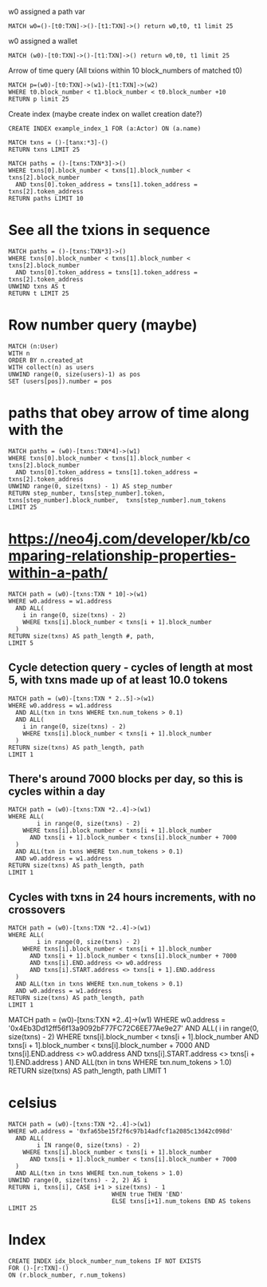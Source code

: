 w0 assigned a path var
```
MATCH w0=()-[t0:TXN]->()-[t1:TXN]->() return w0,t0, t1 limit 25
```

w0 assigned a wallet
```
MATCH (w0)-[t0:TXN]->()-[t1:TXN]->() return w0,t0, t1 limit 25
```

Arrow of time query (All txions within 10 block_numbers of matched t0)
```
MATCH p=(w0)-[t0:TXN]->(w1)-[t1:TXN]->(w2)
WHERE t0.block_number < t1.block_number < t0.block_number +10
RETURN p limit 25
```

Create index (maybe create index on wallet creation date?)
```
CREATE INDEX example_index_1 FOR (a:Actor) ON (a.name)
```

```
MATCH txns = ()-[tanx:*3]-()
RETURN txns LIMIT 25
```

```
MATCH paths = ()-[txns:TXN*3]->()
WHERE txns[0].block_number < txns[1].block_number < txns[2].block_number
  AND txns[0].token_address = txns[1].token_address = txns[2].token_address
RETURN paths LIMIT 10
```

# See all the txions in sequence
```
MATCH paths = ()-[txns:TXN*3]->()
WHERE txns[0].block_number < txns[1].block_number < txns[2].block_number
  AND txns[0].token_address = txns[1].token_address = txns[2].token_address
UNWIND txns AS t
RETURN t LIMIT 25
```


# Row number query (maybe)
```
MATCH (n:User)
WITH n
ORDER BY n.created_at
WITH collect(n) as users
UNWIND range(0, size(users)-1) as pos
SET (users[pos]).number = pos
```

# paths that obey arrow of time along with the
```
MATCH paths = (w0)-[txns:TXN*4]->(w1)
WHERE txns[0].block_number < txns[1].block_number < txns[2].block_number
  AND txns[0].token_address = txns[1].token_address = txns[2].token_address
UNWIND range(0, size(txns) - 1) AS step_number
RETURN step_number, txns[step_number].token, txns[step_number].block_number,  txns[step_number].num_tokens
LIMIT 25
```

# https://neo4j.com/developer/kb/comparing-relationship-properties-within-a-path/
```
MATCH path = (w0)-[txns:TXN * 10]->(w1)
WHERE w0.address = w1.address
  AND ALL(
    i in range(0, size(txns) - 2)
    WHERE txns[i].block_number < txns[i + 1].block_number
  )
RETURN size(txns) AS path_length #, path,
LIMIT 5
```


## Cycle detection query - cycles of length at most 5, with txns made up of at least 10.0 tokens
```cypher
MATCH path = (w0)-[txns:TXN * 2..5]->(w1)
WHERE w0.address = w1.address
  AND ALL(txn in txns WHERE txn.num_tokens > 0.1)
  AND ALL(
    i in range(0, size(txns) - 2)
    WHERE txns[i].block_number < txns[i + 1].block_number
  )
RETURN size(txns) AS path_length, path
LIMIT 1
```

## There's around 7000 blocks per day, so this is cycles within a day
```
MATCH path = (w0)-[txns:TXN *2..4]->(w1)
WHERE ALL(
        i in range(0, size(txns) - 2)
    WHERE txns[i].block_number < txns[i + 1].block_number
      AND txns[i + 1].block_number < txns[i].block_number + 7000
  )
  AND ALL(txn in txns WHERE txn.num_tokens > 0.1)
  AND w0.address = w1.address
RETURN size(txns) AS path_length, path
LIMIT 1
```

## Cycles with txns in 24 hours increments, with no crossovers
```
MATCH path = (w0)-[txns:TXN *2..4]->(w1)
WHERE ALL(
        i in range(0, size(txns) - 2)
    WHERE txns[i].block_number < txns[i + 1].block_number
      AND txns[i + 1].block_number < txns[i].block_number + 7000
      AND txns[i].END.address <> w0.address
      AND txns[i].START.address <> txns[i + 1].END.address
  )
  AND ALL(txn in txns WHERE txn.num_tokens > 0.1)
  AND w0.address = w1.address
RETURN size(txns) AS path_length, path
LIMIT 1
```



MATCH path = (w0)-[txns:TXN *2..4]->(w1)
WHERE w0.address = '0x4Eb3Dd12ff56f13a9092bF77FC72C6EE77Ae9e27'
  AND ALL(
        i in range(0, size(txns) - 2)
    WHERE txns[i].block_number < txns[i + 1].block_number
      AND txns[i + 1].block_number < txns[i].block_number + 7000
      AND txns[i].END.address <> w0.address
      AND txns[i].START.address <> txns[i + 1].END.address
  )
  AND ALL(txn in txns WHERE txn.num_tokens > 1.0)
RETURN size(txns) AS path_length, path
LIMIT 1



# celsius
```
MATCH path = (w0)-[txns:TXN *2..4]->(w1)
WHERE w0.address = '0xfa65be15f2f6c97b14adfcf1a2085c13d42c098d'
  AND ALL(
        i IN range(0, size(txns) - 2)
    WHERE txns[i].block_number < txns[i + 1].block_number
      AND txns[i + 1].block_number < txns[i].block_number + 7000
  )
  AND ALL(txn in txns WHERE txn.num_tokens > 1.0)
UNWIND range(0, size(txns) - 2, 2) AS i
RETURN i, txns[i], CASE i+1 > size(txns) - 1
                             WHEN true THEN 'END'
                             ELSE txns[i+1].num_tokens END AS tokens
LIMIT 25
```




# Index
```
CREATE INDEX idx_block_number_num_tokens IF NOT EXISTS
FOR ()-[r:TXN]-()
ON (r.block_number, r.num_tokens)
```
